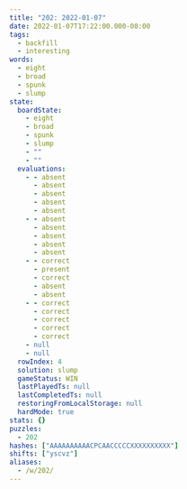 ```yaml
---
title: "202: 2022-01-07"
date: 2022-01-07T17:22:00.000-08:00
tags:
  - backfill
  - interesting
words:
  - eight
  - broad
  - spunk
  - slump
state:
  boardState:
    - eight
    - broad
    - spunk
    - slump
    - ""
    - ""
  evaluations:
    - - absent
      - absent
      - absent
      - absent
      - absent
    - - absent
      - absent
      - absent
      - absent
      - absent
    - - correct
      - present
      - correct
      - absent
      - absent
    - - correct
      - correct
      - correct
      - correct
      - correct
    - null
    - null
  rowIndex: 4
  solution: slump
  gameStatus: WIN
  lastPlayedTs: null
  lastCompletedTs: null
  restoringFromLocalStorage: null
  hardMode: true
stats: {}
puzzles:
  - 202
hashes: ["AAAAAAAAAACPCAACCCCCXXXXXXXXXX"]
shifts: ["yscvz"]
aliases:
  - /w/202/
---
```

<!-- more -->

